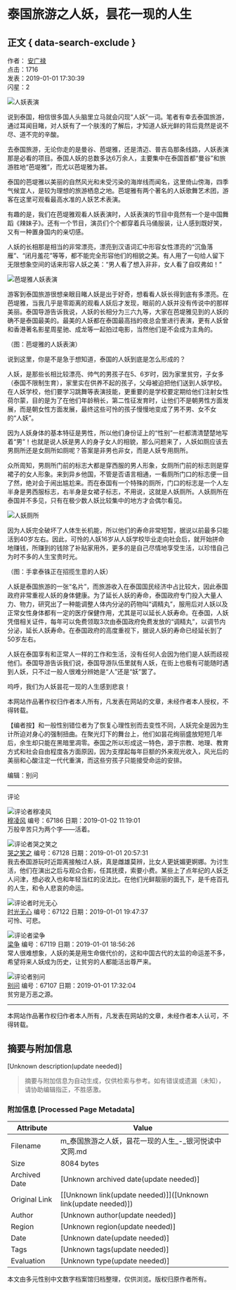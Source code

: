 # 泰国旅游之人妖，昙花一现的人生

## 正文 { data-search-exclude }


作者： [安广禄](http://m.yinheyuedu.com/author/index?uid=4134&typeid=1)  
点击：1716  
发表：2019-01-01 17:30:39  
闪星：2  

![人妖表演](https://yinheyuedu.oss-cn-shanghai.aliyuncs.com/yinheyuedu/files/2018/1231/1546257034584.png)

说到泰国，相信很多国人头脑里立马就会闪现“人妖”一词。笔者有幸去泰国旅游，通过耳闻目睹，对人妖有了一个肤浅的了解后，才知道人妖光鲜的背后竟然是说不尽、道不完的辛酸。

去泰国旅游，无论你走的是曼谷、芭堤雅，还是清迈、普吉岛那条线路，人妖表演那是必看的项目。泰国人妖的总数多达6万余人，主要集中在泰国首都“曼谷”和旅游胜地“芭堤雅”，而尤以芭堤雅为甚。

泰国的芭堤雅以美丽的自然风光和未受污染的海岸线而闻名，这里倚山傍海，四季气候宜人，是较为理想的旅游栖息之地。芭堤雅有两个著名的人妖歌舞艺术团，游客在这里可观看最高水准的人妖艺术表演。

有趣的是，我们在芭堤雅观看人妖表演时，人妖表演的节目中竟然有一个是中国舞蹈《辣妹子》。还有一个节目，演员们个个都穿着兵马俑服装，让人感到既好笑，又有一种置身国内的亲切感。

人妖的长相那是相当的非常漂亮，漂亮到汉语词汇中形容女性漂亮的“沉鱼落雁”、“闭月羞花”等等，都不能完全形容他们的相貌之美。有人用了一句给人留下无限想象空间的话来形容人妖之美：“男人看了想入非非，女人看了自叹弗如！”

![芭堤雅人妖表演](https://yinheyuedu.oss-cn-shanghai.aliyuncs.com/yinheyuedu/upload/image/2019/0101/1546343009279749.png)

游客到泰国旅游很想亲眼目睹人妖是出于好奇，想看看人妖长得到底有多漂亮。在芭堤雅，当我几乎是零距离的观看人妖后才发现，眼前的人妖并没有传说中的那样美丽。泰国导游告诉我说，人妖的长相分为三六九等，大家在芭堤雅见到的人妖的确不是泰国最美的。最美的人妖都在泰国最高挡的夜总会里进行表演，更有人妖曾和香港著名影星周星驰、成龙等一起拍过电影，当然他们是不会成为主角的。

（图：芭堤雅的人妖表演）

说到这里，你是不是急于想知道，泰国的人妖到底是怎么形成的？

人妖，是那些长相比较漂亮、帅气的男孩子在5、6岁时，因为家里贫穷，子女多（泰国不限制生育），家里实在供养不起的孩子，父母被迫把他们送到人妖学校。在人妖学校，他们要学习跳舞等表演技能，更重要的是学校要定期给他们注射女性荷尔蒙，目的是为了在他们年龄稍长，第二性征发育时，让他们不是朝男性方面发展，而是朝女性方面发展，最终这些可怜的孩子慢慢地变成了男不男、女不女的“人妖”。 

因为人妖身体的基本特征是男性，所以他们身份证上的“性别”一栏都清清楚楚地写着“男”！也就是说人妖是男人的身子女人的相貌，那么问题来了，人妖如厕应该去男厕所还是女厕所如厕呢？答案是非男也非女，而是人妖专用厕所。

众所周知，男厕所门前的标志大都是穿西服的男人形象，女厕所门前的标志则是穿裙子的女人形象。来到异乡他国，不管是否语言相通，一看厕所门口的标志便一目了然，绝对会于闹出尴尬来。而在泰国有一个特殊的厕所，门口的标志是一个人左半身是男西服标志，右半身是女裙子标志，不用说，这就是人妖厕所。人妖厕所在泰国并不多见，只有在极少数人妖比较集中的地方才会偶尔看见。

![人妖厕所](https://yinheyuedu.oss-cn-shanghai.aliyuncs.com/yinheyuedu/upload/image/2019/0101/1546343304118264.png) 

因为人妖完全破坏了人体生长机能，所以他们的寿命非常短暂，据说以前最多只能活到40岁左右。因此，可怜的人妖16岁从人妖学校毕业走向社会后，就开始拼命地赚钱，所赚到的钱除了补贴家用外，更多的是自己尽情地享受生活，以珍惜自己为时不多的人生宝贵时光。

（图：手拿泰铢正在招揽生意的人妖）

人妖是泰国旅游的一张“名片”，而旅游收入在泰国国民经济中占比较大，因此泰国政府非常重视人妖的身体健康。为了延长人妖的寿命，泰国政府专门投入大量人力、物力，研究出了一种能调整人体内分泌的药物叫“调精丸”，服用后对人妖以及正常女性身体都有一定的医疗保健作用，尤其是可以延长人妖寿命。在泰国，人妖凭借相关证件，每年可以免费领取3次由泰国政府免费发放的“调精丸”，以调节内分泌，延长人妖寿命。在泰国政府的高度重视下，据说人妖的寿命已经延长到了50岁左右。

人妖在泰国享有和正常人一样的工作和生活，没有任何人会因为他们是人妖而歧视他们。泰国导游告诉我们说，泰国导游队伍里就有人妖，在街上也极有可能随时遇到人妖，只不过一般人很难分辨她是“人”还是“妖”罢了。

呜呼，我们为人妖昙花一现的人生感到悲哀！

本网站作品著作权归作者本人所有，凡发表在网站的文章，未经作者本人授权，不得转载。

【编者按】和一般性别错位者为了恢复心理性别而去变性不同，人妖完全是因为生计所迫对身心的强制扭曲。在聚光灯下的舞台上，他们如昙花绚丽盛放短短几年后，余生却只能在黑暗里凋零。泰国之所以形成这一特色，源于宗教、地理、教育方式和社会自由程度各方面原因，因为支撑起每年巨额的外来观光收入，风光后的美丽和心酸注定一代代重演，而这些穷孩子只能接受命运的安排。 

编辑：别问

---

评论

![评论者穆凌风](https://yinheyuedu.oss-cn-shanghai.aliyuncs.com/yinheyuedu/files/2019/1014/1571049583980.jpeg)  
[穆凌风](http://m.yinheyuedu.com//author/index?uid=262&typeid=1) 编号：67186 日期：2019-01-02 11:19:01  
万般辛苦只为两个字——活着。

![评论者哭之笑之](https://yinheyuedu.oss-cn-shanghai.aliyuncs.com/yinheyuedu/files/2018/0602/1527912503705.jpeg)  
[哭之笑之](http://m.yinheyuedu.com//author/index?uid=13&typeid=1) 编号：67128 日期：2019-01-01 20:57:31  
我去泰国游玩时近距离接触过人妖，真是雌雄莫辨，比女人更妩媚更婀娜。为讨生活，他们在演出之后与观众合影，任其抚摸，索要小费。某些上了点年纪的人妖乏人问津，想必收入也和年轻当红的没法比。在他们光鲜靓丽的面孔下，是千疮百孔的人生，和令人悲哀的命运。

![评论者时光无心](https://yinheyuedu.oss-cn-shanghai.aliyuncs.com/yinheyuedu/files/2023/1027/1698384259227.jpeg)  
[时光无心](http://m.yinheyuedu.com//author/index?uid=1347&typeid=1) 编号：67122 日期：2019-01-01 19:47:37  
可怜、可悲。

![评论者梁争](https://yinheyuedu.oss-cn-shanghai.aliyuncs.com/yinheyuedu/files/2017/0420/1492652213993.png)  
[梁争](http://m.yinheyuedu.com//author/index?uid=28&typeid=1) 编号：67119 日期：2019-01-01 18:56:26  
常人很难想象，人妖的美是用生命做代价的，这和中国古代的太监的命运差不多，希望将来人妖成为历史，让贫穷的人都能活出尊严来。

![评论者别问](https://yinheyuedu.oss-cn-shanghai.aliyuncs.com/yinheyuedu/files/2018/0426/1524725651415.jpeg)  
[别问](http://m.yinheyuedu.com//author/index?uid=2580&typeid=1) 编号：67107 日期：2019-01-01 17:32:04  
贫穷是万恶之源。

---

本网站作品著作权归作者本人所有，凡发表在网站的文章，未经作者本人认可，不得转载。
<!-- tcd_original_link http://m.yinheyuedu.com/article/detail/13822 -->


## 摘要与附加信息

<!-- tcd_abstract -->
[Unknown description(update needed)]
<!-- tcd_abstract_end -->

> 摘要与附加信息为自动生成，仅供检索与参考。如有错误或遗漏（未知），请协助编辑指正，不胜感激。

### 附加信息 [Processed Page Metadata]

| Attribute       | Value                                  |
|-----------------|----------------------------------------|
| Filename        | m_泰国旅游之人妖，昙花一现的人生_-_银河悦读中文网.md                             |
| Size            | 8084 bytes                           |
| Archived Date   | [Unknown archived date(update needed)]                             |
| Original Link   | [[Unknown link(update needed)]]([Unknown link(update needed)])                       |
| Author          | [Unknown author(update needed)]                               |
| Region          | [Unknown region(update needed)]                               |
| Date            | [Unknown date(update needed)]                                 |
| Tags            | [Unknown tags(update needed)]                                 |
| Evaluation            | [Unknown type(update needed)]                                 |
<!-- tcd_table_end -->

本文由多元性别中文数字档案馆归档整理，仅供浏览。版权归原作者所有。
